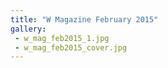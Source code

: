 ```yaml
---
title: "W Magazine February 2015"
gallery:
 - w_mag_feb2015_1.jpg
 - w_mag_feb2015_cover.jpg
---
```

